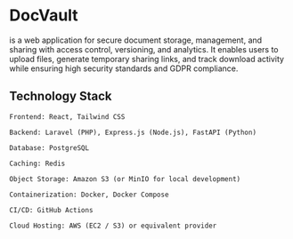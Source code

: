 # DocVault 
is a web application for secure document storage, management, and sharing with access control, versioning, and analytics. It enables users to upload files, generate temporary sharing links, and track download activity while ensuring high security standards and GDPR compliance.

## Technology Stack

    Frontend: React, Tailwind CSS

    Backend: Laravel (PHP), Express.js (Node.js), FastAPI (Python)

    Database: PostgreSQL

    Caching: Redis

    Object Storage: Amazon S3 (or MinIO for local development)

    Containerization: Docker, Docker Compose

    CI/CD: GitHub Actions

    Cloud Hosting: AWS (EC2 / S3) or equivalent provider
